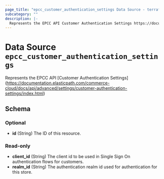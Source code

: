 ```yaml
---
page_title: "epcc_customer_authentication_settings Data Source - terraform-provider-epcc"
subcategory: ""
description: |-
  Represents the EPCC API Customer Authentication Settings https://documentation.elasticpath.com/commerce-cloud/docs/api/advanced/settings/customer-authentication-settings/index.html
---
```


# Data Source `epcc_customer_authentication_settings`

Represents the EPCC API [Customer Authentication Settings] (https://documentation.elasticpath.com/commerce-cloud/docs/api/advanced/settings/customer-authentication-settings/index.html)



## Schema

### Optional

- **id** (String) The ID of this resource.

### Read-only

- **client_id** (String) The client id to be used in Single Sign On authentication flows for customers.
- **realm_id** (String) The authentication realm id used for authentication for this store.



